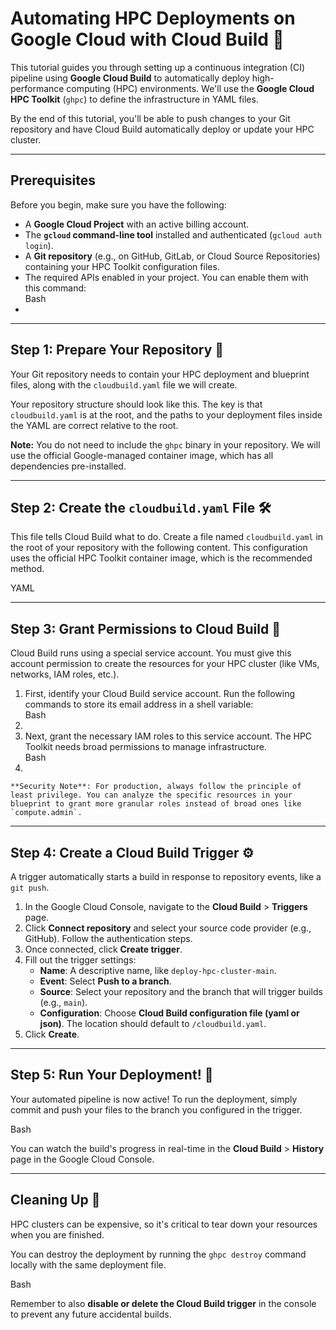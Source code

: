 <!-----



Conversion time: 0.906 seconds.


Using this Markdown file:

1. Paste this output into your source file.
2. See the notes and action items below regarding this conversion run.
3. Check the rendered output (headings, lists, code blocks, tables) for proper
   formatting and use a linkchecker before you publish this page.

Conversion notes:

* Docs to Markdown version 1.0β44
* Fri Aug 08 2025 13:06:10 GMT-0700 (PDT)
* Source doc: Untitled document
----->



# **Automating HPC Deployments on Google Cloud with Cloud Build 🚀**

This tutorial guides you through setting up a continuous integration (CI) pipeline using **Google Cloud Build** to automatically deploy high-performance computing (HPC) environments. We'll use the **Google Cloud HPC Toolkit** (`ghpc`) to define the infrastructure in YAML files.

By the end of this tutorial, you'll be able to push changes to your Git repository and have Cloud Build automatically deploy or update your HPC cluster.


---


## **Prerequisites**

Before you begin, make sure you have the following:



* A **Google Cloud Project** with an active billing account.
* The **<code>gcloud</code> command-line tool** installed and authenticated (`gcloud auth login`).
* A **Git repository** (e.g., on GitHub, GitLab, or Cloud Source Repositories) containing your HPC Toolkit configuration files.
* The required APIs enabled in your project. You can enable them with this command: \
Bash
* 


---


## **Step 1: Prepare Your Repository 📁**

Your Git repository needs to contain your HPC deployment and blueprint files, along with the `cloudbuild.yaml` file we will create.

Your repository structure should look like this. The key is that `cloudbuild.yaml` is at the root, and the paths to your deployment files inside the YAML are correct relative to the root.

**Note:** You do not need to include the `ghpc` binary in your repository. We will use the official Google-managed container image, which has all dependencies pre-installed.


---


## **Step 2: Create the <code>cloudbuild.yaml</code> File 🛠️**

This file tells Cloud Build what to do. Create a file named `cloudbuild.yaml` in the root of your repository with the following content. This configuration uses the official HPC Toolkit container image, which is the recommended method.

YAML


---


## **Step 3: Grant Permissions to Cloud Build 🔑**

Cloud Build runs using a special service account. You must give this account permission to create the resources for your HPC cluster (like VMs, networks, IAM roles, etc.).



1. First, identify your Cloud Build service account. Run the following commands to store its email address in a shell variable: \
Bash
2. 
3. Next, grant the necessary IAM roles to this service account. The HPC Toolkit needs broad permissions to manage infrastructure. \
Bash
4. 

    **Security Note**: For production, always follow the principle of least privilege. You can analyze the specific resources in your blueprint to grant more granular roles instead of broad ones like `compute.admin`.



---


## **Step 4: Create a Cloud Build Trigger ⚙️**

A trigger automatically starts a build in response to repository events, like a `git push`.



1. In the Google Cloud Console, navigate to the **Cloud Build** > **Triggers** page.
2. Click **Connect repository** and select your source code provider (e.g., GitHub). Follow the authentication steps.
3. Once connected, click **Create trigger**.
4. Fill out the trigger settings:
    * **Name**: A descriptive name, like `deploy-hpc-cluster-main`.
    * **Event**: Select **Push to a branch**.
    * **Source**: Select your repository and the branch that will trigger builds (e.g., `main`).
    * **Configuration**: Choose **Cloud Build configuration file (yaml or json)**. The location should default to `/cloudbuild.yaml`.
5. Click **Create**.


---


## **Step 5: Run Your Deployment! 🎉**

Your automated pipeline is now active! To run the deployment, simply commit and push your files to the branch you configured in the trigger.

Bash

You can watch the build's progress in real-time in the **Cloud Build** > **History** page in the Google Cloud Console.


---


## **Cleaning Up 🧹**

HPC clusters can be expensive, so it's critical to tear down your resources when you are finished.

You can destroy the deployment by running the `ghpc destroy` command locally with the same deployment file.

Bash

Remember to also **disable or delete the Cloud Build trigger** in the console to prevent any future accidental builds.
